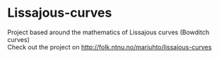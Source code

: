 # Lissajous-curves
Project based around the mathematics of Lissajous curves (Bowditch curves) <br>
Check out the project on <a href="http://folk.ntnu.no/mariuhto/lissajous-curves">http://folk.ntnu.no/mariuhto/lissajous-curves</a>
